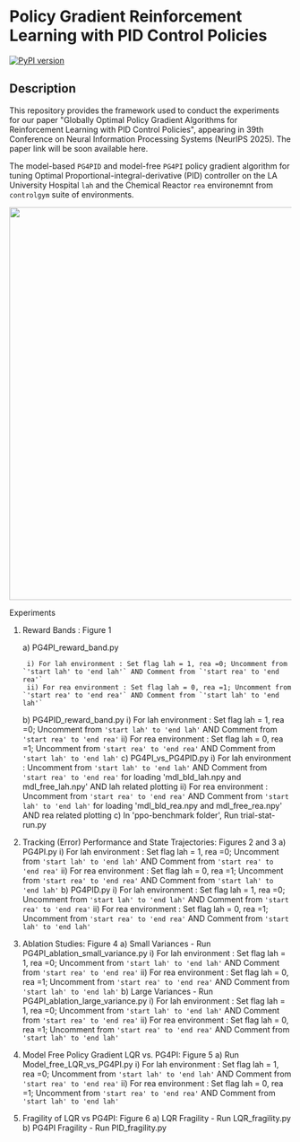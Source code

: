 # Policy Gradient Reinforcement Learning with PID Control Policies
[![PyPI version](https://badge.fury.io/py/controlgym.svg)](https://pypi.org/project/controlgym/)

## Description 
This repository provides the framework used to conduct the experiments for our paper "Globally Optimal Policy Gradient Algorithms for Reinforcement Learning with PID Control Policies", appearing in 39th Conference on Neural Information Processing Systems (NeurIPS 2025). The paper link will be soon available here.

The model-based  `PG4PID` and model-free `PG4PI` policy gradient algorithm for tuning Optimal Proportional-integral-derivative (PID) controller on the LA University Hospital `lah` and the Chemical Reactor `rea` environemnt from `controlgym` suite of environments.

<p align="center">
  <img src="figures/gallery.jpeg" alt="" width="700px">
</p>

Experiments
1. Reward Bands : Figure 1
   
	a) PG4PI_reward_band.py

		i) For lah environment : Set flag lah = 1, rea =0; Uncomment from `'start lah' to 'end lah'` AND Comment from `'start rea' to 'end rea'`
		ii) For rea environment : Set flag lah = 0, rea =1; Uncomment from `'start rea' to 'end rea'` AND Comment from `'start lah' to 'end lah'`

	b) PG4PID_reward_band.py
		i) For lah environment : Set flag lah = 1, rea =0; Uncomment from `'start lah' to 'end lah'` AND Comment from `'start rea' to 'end rea'`
		ii) For rea environment : Set flag lah = 0, rea =1; Uncomment from `'start rea' to 'end rea'` AND Comment from `'start lah' to 'end lah'`
        c) PG4PI_vs_PG4PID.py
                i) For lah environment : Uncomment from `'start lah' to 'end lah'` AND Comment from `'start rea' to 'end rea'` for loading 
			'mdl_bld_lah.npy and mdl_free_lah.npy' AND lah related plotting
		ii) For rea environment : Uncomment from `'start rea' to 'end rea'` AND Comment from `'start lah' to 'end lah'` for loading 
			'mdl_bld_rea.npy and mdl_free_rea.npy' AND rea related plotting
	c) In 'ppo-benchmark folder', Run trial-stat-run.py
	
3. 	Tracking (Error) Performance and State Trajectories: Figures 2 and 3
	a) PG4PI.py
		i) For lah environment : Set flag lah = 1, rea =0; Uncomment from `'start lah' to 'end lah'` AND Comment from `'start rea' to 'end rea'`
		ii) For rea environment : Set flag lah = 0, rea =1; Uncomment from `'start rea' to 'end rea'` AND Comment from `'start lah' to 'end lah'`
	b) PG4PID.py
		i) For lah environment : Set flag lah = 1, rea =0; Uncomment from `'start lah' to 'end lah'` AND Comment from `'start rea' to 'end rea'`
		ii) For rea environment : Set flag lah = 0, rea =1; Uncomment from `'start rea' to 'end rea'` AND Comment from `'start lah' to 'end lah'`
		
4. 	Ablation Studies: Figure 4
	a) Small Variances - Run PG4PI_ablation_small_variance.py
		i) For lah environment : Set flag lah = 1, rea =0; Uncomment from `'start lah' to 'end lah'` AND Comment from `'start rea' to 'end rea'`
		ii) For rea environment : Set flag lah = 0, rea =1; Uncomment from `'start rea' to 'end rea'` AND Comment from `'start lah' to 'end lah'`
	b) Large Variances - Run PG4PI_ablation_large_variance.py
		i) For lah environment : Set flag lah = 1, rea =0; Uncomment from `'start lah' to 'end lah'` AND Comment from `'start rea' to 'end rea'`
		ii) For rea environment : Set flag lah = 0, rea =1; Uncomment from `'start rea' to 'end rea'` AND Comment from `'start lah' to 'end lah'`
		
5.  Model Free Policy Gradient LQR vs. PG4PI: Figure 5
	a) Run Model_free_LQR_vs_PG4PI.py
		i) For lah environment : Set flag lah = 1, rea =0; Uncomment from `'start lah' to 'end lah'` AND Comment from `'start rea' to 'end rea'`
		ii) For rea environment : Set flag lah = 0, rea =1; Uncomment from `'start rea' to 'end rea'` AND Comment from `'start lah' to 'end lah'`

6.  Fragility of LQR vs PG4PI: Figure 6
	a) LQR Fragility - Run LQR_fragility.py
	b) PG4PI Fragility - Run PID_fragility.py
